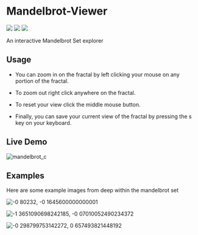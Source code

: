 
# Mandelbrot-Viewer

![](https://img.shields.io/badge/Python-3776AB?style=flat&logo=python&logoColor=blue&color=white) ![](https://img.shields.io/tokei/lines/github/AJM432/Mandelbrot-Viewer) ![](https://img.shields.io/github/repo-size/AJM432/Mandelbrot-Viewer?style=flat)

An interactive Mandelbrot Set explorer
 
 ## Usage
- You can zoom in on the fractal by left clicking your mouse on any portion of the fractal.
 
- To zoom out right click anywhere on the fractal.
 
- To reset your view click the middle mouse button.
 
- Finally, you can save your current view of the fractal by pressing the s key on your keyboard.

## Live Demo
![mandelbrot_c](https://user-images.githubusercontent.com/49791407/185815986-e3d71a78-c089-4960-8b77-f73f995e3a46.gif)


## Examples
Here are some example images from deep within the mandelbrot set

![-0 80232, -0 1645600000000001](https://user-images.githubusercontent.com/49791407/127788693-072b9889-d9d3-4a30-987c-4c7a1b266600.png)

![-1 3651090698242185, -0 07010052490234372](https://user-images.githubusercontent.com/49791407/127788704-853e4384-a1fc-4f8c-af15-1b4599f35eba.png)

![-0 298799753142272, 0 657493821448192](https://user-images.githubusercontent.com/49791407/127788874-389f8daf-0110-4b51-9893-32f8cff86b75.png)
